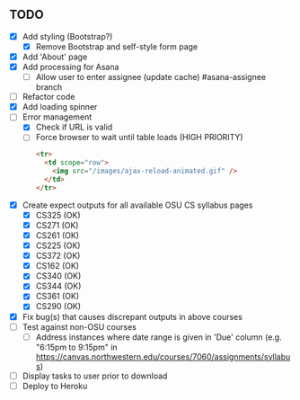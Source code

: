 ## TODO

- [x] Add styling (Bootstrap?)
  - [x] Remove Bootstrap and self-style form page
- [x] Add 'About' page
- [x] Add processing for Asana
  - [ ] Allow user to enter assignee (update cache) #asana-assignee branch
- [ ] Refactor code
- [x] Add loading spinner
- [ ] Error management
  - [x] Check if URL is valid
  - [ ] Force browser to wait until table loads (HIGH PRIORITY)
    ```html
    <tr>
      <td scope="row">
        <img src="/images/ajax-reload-animated.gif" />
      </td>
    </tr>
    ```
- [x] Create expect outputs for all available OSU CS syllabus pages
  - [x] CS325 (OK)
  - [x] CS271 (OK)
  - [x] CS261 (OK)
  - [x] CS225 (OK)
  - [x] CS372 (OK)
  - [x] CS162 (OK)
  - [x] CS340 (OK)
  - [x] CS344 (OK)
  - [x] CS361 (OK)
  - [x] CS290 (OK)
- [x] Fix bug(s) that causes discrepant outputs in above courses
- [ ] Test against non-OSU courses
  - [ ] Address instances where date range is given in 'Due' column (e.g. "6:15pm to 9:15pm" in https://canvas.northwestern.edu/courses/7060/assignments/syllabus)
- [ ] Display tasks to user prior to download
- [ ] Deploy to Heroku
